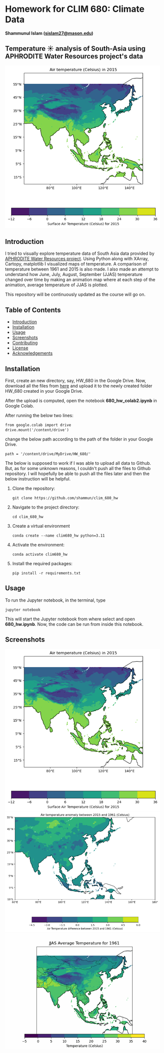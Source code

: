# Homework for CLIM 680: Climate Data
**Shammunul Islam (sislam27@mason.edu)**

## Temperature ☀️ analysis of South-Asia using APHRODITE Water Resources project's data

![Air temperature in 2015](1.png)

## Introduction

I tried to visually explore temperature data of South Asia data provided by [APHRODITE Water Resources project](https://www.chikyu.ac.jp/precip/english/downloads.html?fbclid=IwAR1P-1G9nxc8SQV0WfF2cA7mnGvRjI5RDB3RfEhpNuGBh2-im35TPNzDVAM). Using Python along with XArray, Cartopy, matplotlib I visualized maps of temperature. A comparison of temperature between 1961 and 2015 is also made. I also made an attempt to understand how June, July, August, September (JJAS) temperature changed over time by making an animation map where at each step of the animation, average temperature of JJAS is plotted.

This repository will be continuously updated as the course will go on.

## Table of Contents

- [Introduction](#introduction)
- [Installation](#installation)
- [Usage](#usage)
- [Screenshots](#screenshots)
- [Contributing](#contributing)
- [License](#license)
- [Acknowledgements](#acknowledgements)

## Installation

First, create an new directory, say, HW_680 in the Google Drive. Now, download all the files from [here](https://drive.google.com/drive/folders/1EukZxXlbvCAKh_HapVIGaFWNbEYb4xP8?usp=sharing) and upload it to the newly created folder HW_680 created in your Google Drive. 

After the upload is computed, open the notebook **680_hw_colab2.ipynb** in Google Colab.

After running the below two lines:

```
from google.colab import drive
drive.mount('/content/drive')
```

change the below path according to the path of the folder in your Google Drive.

```
path = '/content/drive/MyDrive/HW_680/'
```

The below is supposed to work if I was able to upload all data to Github. But, as for some unknown reasons, I couldn't push all the files to Github repository. I will hopefully be able to push all the files later and then the below instruction will be helpful.

1. Clone the repository:

   ```
   git clone https://github.com/shammun/clim_680_hw
   ```

2. Navigate to the project directory:

   ```
   cd clim_680_hw
   ```

3. Create a virtual environment

   ```
   conda create --name clim680_hw python=3.11
   ```

4. Activate the environment:

   ```
   conda activate clim680_hw
   ```


3. Install the required packages:

   ```
   pip install -r requirements.txt
   ```

## Usage

To run the Jupyter notebook, in the terminal, type

```
jupyter notebook
```

This will start the Jupyter notebook from where select and open **680_hw.ipynb**. Now, the code can be run from inside this notebook.

## Screenshots

![Screenshot1](1.png)
![Screenshot2](2.png)
![JJAS Animation](animation.gif)

